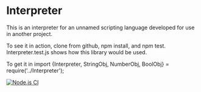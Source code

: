 # Interpreter

This is an interpreter for an unnamed scripting language developed for use in another project.

To see it in action, clone from github, npm install, and npm test. Interpreter.test.js shows how this library would be used.

To get it in import {Interpreter, StringObj, NumberObj, BoolObj} = require('../Interpreter');

[![Node.js CI](https://github.com/danielteel/Interpreter/actions/workflows/node.js.yml/badge.svg?branch=master)](https://github.com/danielteel/Interpreter/actions/workflows/node.js.yml)